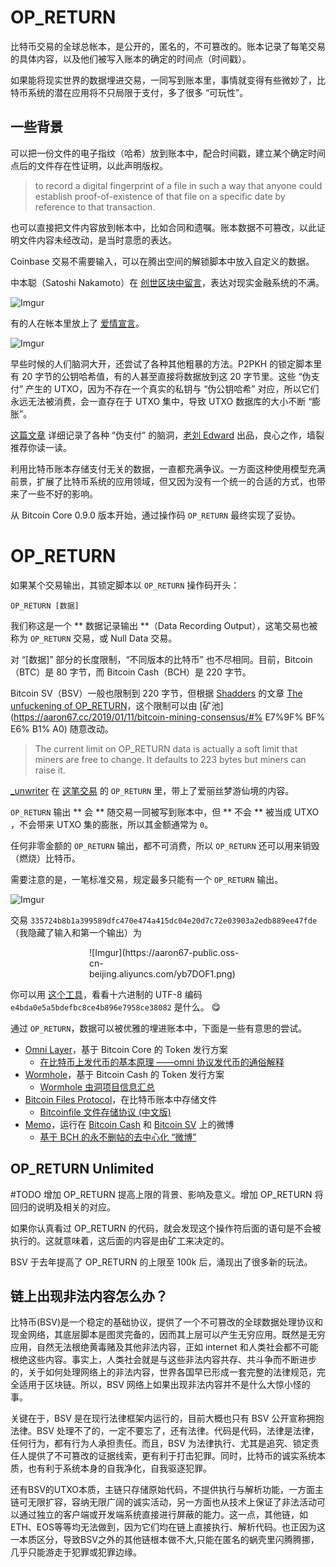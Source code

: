 # OP_RETURN

比特币交易的全球总帐本，是公开的，匿名的，不可篡改的。账本记录了每笔交易的具体内容，以及他们被写入账本的确定的时间点（时间戳）。

如果能将现实世界的数据埋进交易，一同写到账本里，事情就变得有些微妙了，比特币系统的潜在应用将不只局限于支付，多了很多 “可玩性”。

## 一些背景

可以把一份文件的电子指纹（哈希）放到账本中，配合时间戳，建立某个确定时间点后的文件存在性证明，以此声明版权。

> to record a digital fingerprint of a file in such a way that anyone could establish proof-of-existence of that file on a specific date by reference to that transaction.

也可以直接把文件内容放到帐本中，比如合同和遗嘱。账本数据不可篡改，以此证明文件内容未经改动，是当时意愿的表达。

Coinbase 交易不需要输入，可以在腾出空间的解锁脚本中放入自定义的数据。

中本聪（Satoshi Nakamoto）在 [创世区块中留言](https://btc.com/4a5e1e4baab89f3a32518a88c31bc87f618f76673e2cc77ab2127b7afdeda33b)，表达对现实金融系统的不满。

![Imgur](https://aaron67-public.oss-cn-beijing.aliyuncs.com/pOg1Fft.png)

有的人在帐本里放上了 [爱情宣言](https://btc.com/d0ec21e1d73d06be76c2b5b1e5ec486085bda8264229046c11b95f66f2eded83)。

![Imgur](https://aaron67-public.oss-cn-beijing.aliyuncs.com/GaO12eY.png)

早些时候的人们脑洞大开，还尝试了各种其他粗暴的方法。P2PKH 的锁定脚本里有 20 字节的公钥哈希值，有的人甚至直接将数据放到这 20 字节里。这些 “伪支付” 产生的 UTXO，因为不存在一个真实的私钥与 “伪公钥哈希” 对应，所以它们永远无法被消费，会一直存在于 UTXO 集中，导致 UTXO 数据库的大小不断 “膨胀”。

[这篇文章](https://aaron67-public.oss-cn-beijing.aliyuncs.com/4YydFbA.png) 详细记录了各种 “伪支付” 的脑洞，[老刘 Edward](https://weibo.com/u/6387397321) 出品，良心之作，墙裂推荐你读一读。

利用比特币账本存储支付无关的数据，一直都充满争议。一方面这种使用模型充满前景，扩展了比特币系统的应用领域，但又因为没有一个统一的合适的方式，也带来了一些不好的影响。

从 Bitcoin Core 0.9.0 版本开始，通过操作码 `OP_RETURN` 最终实现了妥协。

# OP_RETURN

如果某个交易输出，其锁定脚本以 `OP_RETURN` 操作码开头：

```
OP_RETURN [数据]
```

我们称这是一个 ** 数据记录输出 **（Data Recording Output），这笔交易也被称为 `OP_RETURN` 交易，或 Null Data 交易。

对 “[数据]” 部分的长度限制，“不同版本的比特币” 也不尽相同。目前，Bitcoin（BTC）是 80 字节，而 Bitcoin Cash（BCH）是 220 字节。

Bitcoin SV（BSV）一般也限制到 220 字节，但根据 [Shadders](https://twitter.com/shadders333) 的文章 [The unfuckening of OP_RETURN](https://www.yours.org/content/the-unfuckening-of-op_return-b10d2c4b52da)，这个限制可以由 [矿池](https://aaron67.cc/2019/01/11/bitcoin-mining-consensus/#% E7%9F% BF% E6% B1% A0) 随意改动。

> The current limit on OP_RETURN data is actually a soft limit that miners are free to change. It defaults to 223 bytes but miners can raise it.

[\_unwriter](https://twitter.com/_unwriter) 在 [这笔交易](https://whatsonchain.com/tx/ef21e71d00b9fce174222e679640b09e29ac8a55f321c93e64b16cc3109959f8) 的 `OP_RETURN` 里，带上了爱丽丝梦游仙境的内容。

`OP_RETURN` 输出 ** 会 ** 随交易一同被写到账本中，但 ** 不会 ** 被当成 UTXO ，不会带来 UTXO 集的膨胀，所以其金额通常为 `0`。

任何非零金额的 `OP_RETURN` 输出，都不可消费，所以 `OP_RETURN` 还可以用来销毁（燃烧）比特币。

需要注意的是，一笔标准交易，规定最多只能有一个 `OP_RETURN` 输出。

![Imgur](https://aaron67-public.oss-cn-beijing.aliyuncs.com/OXLqNXK.png)

交易 `335724b8b1a399589dfc470e474a415dc04e20d7c72e03903a2edb889ee47fde`（我隐藏了输入和第一个输出）为

<div style="width: 50%; margin: auto">![Imgur](https://aaron67-public.oss-cn-beijing.aliyuncs.com/yb7DOF1.png)</div>

你可以用 [这个工具](https://software.hixie.ch/utilities/cgi/unicode-decoder/utf8-decoder)，看看十六进制的 UTF-8 编码 `e4bda0e5a5bdefbc8ce4b896e7958ce38082` 是什么。 😋

通过 `OP_RETURN`，数据可以被优雅的埋进账本中，下面是一些有意思的尝试。

- [Omni Layer](https://www.omnilayer.org/)，基于 Bitcoin Core 的 Token 发行方案
  - [在比特币上发代币的基本原理 ——omni 协议发代币的通俗解释](https://zhuanlan.zhihu.com/p/40062558)
- [Wormhole](https://wormhole.cash/)，基于 Bitcoin Cash 的 Token 发行方案
  - [Wormhole 虫洞项目信息汇总](https://hiblockchain.io/topics/122)
- [Bitcoin Files Protocol](https://github.com/simpleledger/slp-specifications/blob/master/bitcoinfiles.md)，在比特币账本中存储文件
  - [Bitcoinfile 文件存储协议 (中文版)](https://hiblockchain.io/topics/157)
- [Memo](https://memo.cash/protocol)，运行在 [Bitcoin Cash](https://memo.cash/) 和 [Bitcoin SV](https://sv.memo.cash/) 上的微博
  - [基于 BCH 的永不删帖的去中心化 “微博”](https://www.jianshu.com/p/a24c1a8fe25e)

## OP_RETURN Unlimited

#TODO 增加 OP_RETURN 提高上限的背景、影响及意义。增加 OP_RETURN 将回归的说明及相关的对应。

如果你认真看过 OP_RETURN 的代码，就会发现这个操作符后面的语句是不会被执行的。这就意味着，这后面的内容是由矿工来决定的。

BSV 于去年提高了 OP_RETURN 的上限至 100k 后，涌现出了很多新的玩法。

## 链上出现非法内容怎么办？

比特币(BSV)是一个稳定的基础协议，提供了一个不可篡改的全球数据处理协议和现金网络，其底层脚本是图灵完备的，因而其上层可以产生无穷应用。既然是无穷应用，自然无法根绝黄毒赌及其他非法内容，正如 internet 和人类社会都不可能根绝这些内容。事实上，人类社会就是与这些非法内容共存、共斗争而不断进步的，关于如何处理网络上的非法内容，世界各国早已形成一套完整的法律规范，完全适用于区块链。所以，BSV 网络上如果出现非法内容并不是什么大惊小怪的事。

关键在于，BSV 是在现行法律框架内运行的，目前大概也只有 BSV 公开宣称拥抱法律。BSV 处理不了的，一定不要忘了，还有法律。代码是代码，法律是法律，任何行为，都有行为人承担责任。而且，BSV 为法律执行、尤其是追究、锁定责任人提供了不可篡改的证据线索，更有利于打击犯罪。同时，比特币的诚实系统本质，也有利于系统本身的自我净化，自我驱逐犯罪。

还有BSV的UTXO本质，主链只存储原始代码，不提供执行与解析功能，一方面主链可无限扩容，容纳无限广阔的诚实活动，另一方面也从技术上保证了非法活动可以通过独立的客户端或开发端系统直接进行屏蔽的能力。这一点，其他链，如ETH、EOS等等均无法做到，因为它们均在链上直接执行、解析代码。也正因为这一本质区分，导致BSV之外的其他链根本做不大,只能在匿名的蜗壳里闪腾腾挪，几乎只能游走于犯罪或犯罪边缘。
